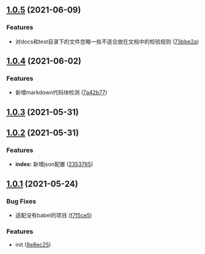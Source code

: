 ## [1.0.5](https://gitee.com/agile-development-system/eslint-config-js/compare/v1.0.4...v1.0.5) (2021-06-09)


### Features

* 对docs和test目录下的文件忽略一些不适合放在文档中的校验规则 ([73bbe2a](https://gitee.com/agile-development-system/eslint-config-js/commits/73bbe2af0277c4c87e925731446155d20f4fac6b))



## [1.0.4](https://gitee.com/agile-development-system/eslint-config-js/compare/v1.0.3...v1.0.4) (2021-06-02)


### Features

* 新增markdown代码块检测 ([7a42b77](https://gitee.com/agile-development-system/eslint-config-js/commits/7a42b77bcdaacd7ce57d45591910f0c26c0443de))



## [1.0.3](https://gitee.com/agile-development-system/eslint-config-js/compare/v1.0.2...v1.0.3) (2021-05-31)



## [1.0.2](https://gitee.com/agile-development-system/eslint-config-js/compare/v1.0.1...v1.0.2) (2021-05-31)


### Features

* **index:** 新增json配置 ([2353765](https://gitee.com/agile-development-system/eslint-config-js/commits/2353765fedc8c46601db87d1e435515f384e0e63))



## [1.0.1](https://gitee.com/agile-development-system/eslint-config-js/compare/8e8ec25923fd3641efbc7c114df34c60aa6b1457...v1.0.1) (2021-05-24)


### Bug Fixes

* 适配没有babel的项目 ([f7f5ce5](https://gitee.com/agile-development-system/eslint-config-js/commits/f7f5ce59094bd9a503f432c8078d74ead35011b9))


### Features

* init ([8e8ec25](https://gitee.com/agile-development-system/eslint-config-js/commits/8e8ec25923fd3641efbc7c114df34c60aa6b1457))



